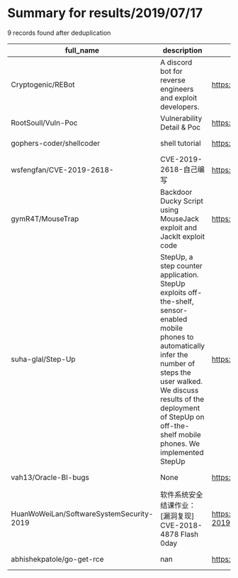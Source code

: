 
# Summary for results/2019/07/17
    
9 records found after deduplication

| full_name | description | html_url | matched_list | matched_count | pushed_at | size | stargazers_count | language | forks_count |
|------------------------------------------|------------------------------------------------------------------------------------------------------------------------------------------------------------------------------------------------------------------------------------------------------------------|-------------------------------------------------------------|-----------------------|-----------------|---------------------------|--------|--------------------|------------|---------------|
| Cryptogenic/REBot | A discord bot for reverse engineers and exploit developers. | https://github.com/Cryptogenic/REBot | ['exploit'] | 1 | 2019-07-17 19:44:56+00:00 | 34 | 50 | Go | 11 |
| RootSoull/Vuln-Poc | Vulnerability Detail & Poc | https://github.com/RootSoull/Vuln-Poc | ['vulnerability poc'] | 1 | 2019-07-17 06:56:36+00:00 | 712 | 5 | nan | 1 |
| gophers-coder/shellcoder | shell tutorial | https://github.com/gophers-coder/shellcoder | ['shellcode'] | 1 | 2019-07-17 03:49:53+00:00 | 31 | 0 | Shell | 1 |
| wsfengfan/CVE-2019-2618- | CVE-2019-2618-自己编写 | https://github.com/wsfengfan/CVE-2019-2618- | ['cve-2'] | 1 | 2019-07-17 08:53:13+00:00 | 136 | 1 | Python | 2 |
| gymR4T/MouseTrap | Backdoor Ducky Script using MouseJack exploit and JackIt exploit code | https://github.com/gymR4T/MouseTrap | ['exploit'] | 1 | 2019-07-17 15:06:26+00:00 | 14 | 0 | | 2 |
| suha-glal/Step-Up | StepUp, a step counter application. StepUp exploits off-the-shelf, sensor-enabled mobile phones to automatically infer the number of steps the user walked. We discuss results of the deployment of StepUp on off-the-shelf mobile phones. We implemented StepUp | https://github.com/suha-glal/Step-Up | ['exploit'] | 1 | 2019-07-17 03:46:32+00:00 | 1419 | 0 | Java | 0 |
| vah13/Oracle-BI-bugs | None | https://github.com/vah13/Oracle-BI-bugs | ['exploit'] | 1 | 2019-07-17 14:34:27+00:00 | 448 | 33 | | 8 |
| HuanWoWeiLan/SoftwareSystemSecurity-2019 | 软件系统安全结课作业：[漏洞复现] CVE-2018-4878 Flash 0day | https://github.com/HuanWoWeiLan/SoftwareSystemSecurity-2019 | ['0day'] | 1 | 2019-07-17 16:44:09+00:00 | 2516 | 0 | Python | 3 |
| abhishekpatole/go-get-rce | nan | https://github.com/abhishekpatole/go-get-rce | ['rce'] | 1 | 2019-07-17 19:56:24+00:00 | 2 | 0 | Go | 0 |
